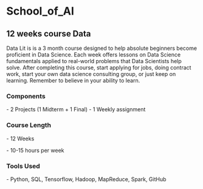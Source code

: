<h1> School_of_AI </h1>
<h2> 12 weeks course Data </h2>

Data Lit is is a 3 month course designed to help absolute beginners become proficient in Data Science. Each week offers lessons on Data Science fundamentals applied to real-world problems that Data Scientists help solve. After completing this course, start applying for jobs, doing contract work, start your own data science consulting group, or just keep on learning. Remember to believe in your ability to learn. 

<h3> Components </h3>
- 2 Projects (1 Midterm + 1 Final)
- 1 Weekly assignment

<h3> Course Length </h3>
<p> - 12 Weeks </p>
<p> - 10-15 hours per week </p>

<h3> Tools Used </h3>
- Python, SQL, Tensorflow, Hadoop, MapReduce, Spark, GitHub
